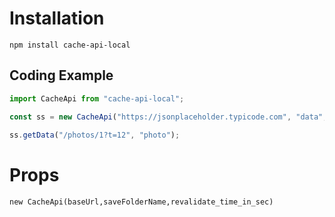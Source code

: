 # Installation

    npm install cache-api-local

## Coding Example

```javascript
import CacheApi from "cache-api-local";

const ss = new CacheApi("https://jsonplaceholder.typicode.com", "data", 100);
                        
ss.getData("/photos/1?t=12", "photo");
```

# Props

```
new CacheApi(baseUrl,saveFolderName,revalidate_time_in_sec)
```